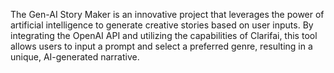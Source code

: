 The Gen-AI Story Maker is an innovative project that leverages the power of artificial intelligence to generate creative stories based on user inputs. By integrating the OpenAI API and utilizing the capabilities of Clarifai, this tool allows users to input a prompt and select a preferred genre, resulting in a unique, AI-generated narrative.